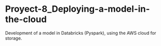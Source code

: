 # Proyect-8_Deploying-a-model-in-the-cloud
Development of a model in Databricks (Pyspark), using the AWS cloud for storage.
